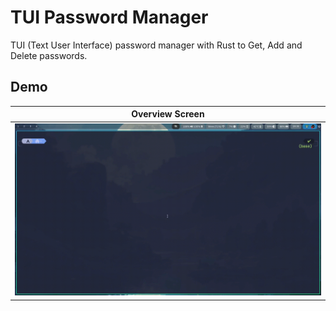 # TUI Password Manager

TUI (Text User Interface) password manager with Rust to Get, Add and Delete passwords.

## Demo

| Overview Screen                           |
| ----------------------------------------- |
| ![Demo](./assets/demo.gif) |
